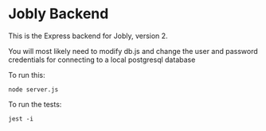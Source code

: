 # Jobly Backend

This is the Express backend for Jobly, version 2.

You will most likely need to modify db.js and change
the user and password credentials for connecting to a local postgresql database

To run this:

    node server.js
    
To run the tests:

    jest -i
